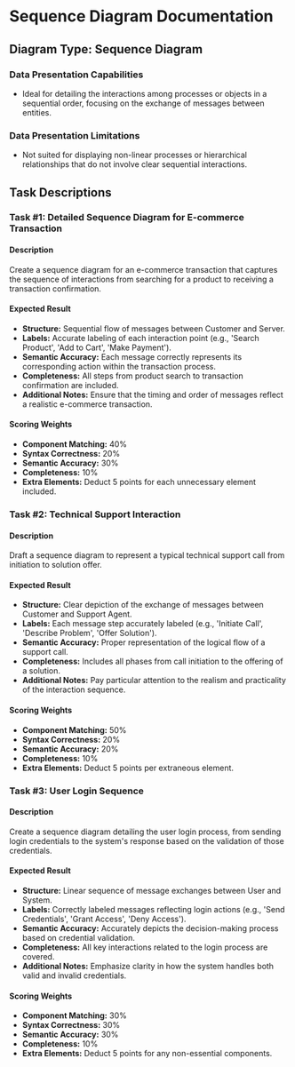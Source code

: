 # Sequence Diagram Documentation

## Diagram Type: Sequence Diagram

### Data Presentation Capabilities
- Ideal for detailing the interactions among processes or objects in a sequential order, focusing on the exchange of messages between entities.

### Data Presentation Limitations
- Not suited for displaying non-linear processes or hierarchical relationships that do not involve clear sequential interactions.

## Task Descriptions

### Task #1: Detailed Sequence Diagram for E-commerce Transaction

#### Description
Create a sequence diagram for an e-commerce transaction that captures the sequence of interactions from searching for a product to receiving a transaction confirmation.

#### Expected Result

* **Structure:** Sequential flow of messages between Customer and Server.
* **Labels:** Accurate labeling of each interaction point (e.g., 'Search Product', 'Add to Cart', 'Make Payment').
* **Semantic Accuracy:** Each message correctly represents its corresponding action within the transaction process.
* **Completeness:** All steps from product search to transaction confirmation are included.
* **Additional Notes:** Ensure that the timing and order of messages reflect a realistic e-commerce transaction.

#### Scoring Weights

* **Component Matching:** 40%
* **Syntax Correctness:** 20%
* **Semantic Accuracy:** 30%
* **Completeness:** 10%
* **Extra Elements:** Deduct 5 points for each unnecessary element included.

### Task #2: Technical Support Interaction

#### Description
Draft a sequence diagram to represent a typical technical support call from initiation to solution offer.

#### Expected Result

* **Structure:** Clear depiction of the exchange of messages between Customer and Support Agent.
* **Labels:** Each message step accurately labeled (e.g., 'Initiate Call', 'Describe Problem', 'Offer Solution').
* **Semantic Accuracy:** Proper representation of the logical flow of a support call.
* **Completeness:** Includes all phases from call initiation to the offering of a solution.
* **Additional Notes:** Pay particular attention to the realism and practicality of the interaction sequence.

#### Scoring Weights

* **Component Matching:** 50%
* **Syntax Correctness:** 20%
* **Semantic Accuracy:** 20%
* **Completeness:** 10%
* **Extra Elements:** Deduct 5 points per extraneous element.

### Task #3: User Login Sequence

#### Description
Create a sequence diagram detailing the user login process, from sending login credentials to the system's response based on the validation of those credentials.

#### Expected Result

* **Structure:** Linear sequence of message exchanges between User and System.
* **Labels:** Correctly labeled messages reflecting login actions (e.g., 'Send Credentials', 'Grant Access', 'Deny Access').
* **Semantic Accuracy:** Accurately depicts the decision-making process based on credential validation.
* **Completeness:** All key interactions related to the login process are covered.
* **Additional Notes:** Emphasize clarity in how the system handles both valid and invalid credentials.

#### Scoring Weights

* **Component Matching:** 30%
* **Syntax Correctness:** 30%
* **Semantic Accuracy:** 30%
* **Completeness:** 10%
* **Extra Elements:** Deduct 5 points for any non-essential components.
